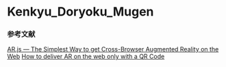 # Kenkyu_Doryoku_Mugen


### 参考文献
[AR.js — The Simplest Way to get Cross-Browser Augmented Reality on the Web](https://medium.com/chialab-open-source/ar-js-the-simpliest-way-to-get-cross-browser-ar-on-the-web-8f670dd45462)
[How to deliver AR on the web only with a QR Code](https://medium.com/chialab-open-source/how-to-deliver-ar-on-the-web-only-with-a-qr-code-e24b7b61f8cb)